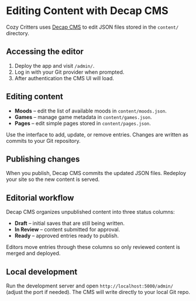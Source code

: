 # Editing Content with Decap CMS

Cozy Critters uses [Decap CMS](https://decapcms.org/) to edit JSON files stored in the `content/` directory.

## Accessing the editor

1. Deploy the app and visit `/admin/`.
2. Log in with your Git provider when prompted.
3. After authentication the CMS UI will load.

## Editing content

- **Moods** – edit the list of available moods in `content/moods.json`.
- **Games** – manage game metadata in `content/games.json`.
- **Pages** – edit simple pages stored in `content/pages.json`.

Use the interface to add, update, or remove entries. Changes are written as commits to your Git repository.

## Publishing changes

When you publish, Decap CMS commits the updated JSON files. Redeploy your site so the new content is served.

## Editorial workflow

Decap CMS organizes unpublished content into three status columns:

- **Draft** – initial saves that are still being written.
- **In Review** – content submitted for approval.
- **Ready** – approved entries ready to publish.

Editors move entries through these columns so only reviewed content is merged and deployed.

## Local development

Run the development server and open `http://localhost:5000/admin/` (adjust the port if needed). The CMS will write directly to your local Git repo.
